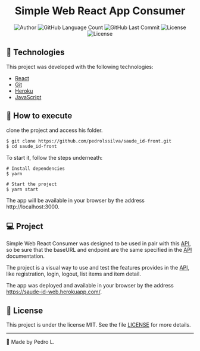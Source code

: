 <h1 align="center">
  Simple Web React App Consumer
</h1>

<p align="center">
  <img alt="Author" src="https://img.shields.io/badge/Author-Pedro%20L%20S%20Silva-6558c3?style=plastic" />
	<img alt="GitHub Language Count" src="https://img.shields.io/github/languages/count/pedrolssilva/saude_id-front?color=6558C3&style=plastic" />
	<img alt="GitHub Last Commit" src="https://img.shields.io/github/last-commit/pedrolssilva/saude_id-front?color=6558C3&style=plastic" />
	<img alt="License" src="https://img.shields.io/badge/status-Conclu%C3%ADdo-6558C3?style=plastic" />
  <img  src="https://img.shields.io/static/v1?label=license&message=MIT&color=8257E5&labelColor=000000" alt="License">   
</p>

## 🧪 Technologies

This project was developed with the following technologies:

- [React](https://reactjs.org)
- [Git](https://git-scm.com/)
- [Heroku](https://dashboard.heroku.com/apps)
- [JavaScript](https://developer.mozilla.org/pt-BR/docs/Web/JavaScript)

## 🚀 How to execute

clone the project and access his folder.

```bash
$ git clone https://github.com/pedrolssilva/saude_id-front.git
$ cd saude_id-front
```

To start it, follow the steps underneath:
```bashRE
# Install dependencies
$ yarn

# Start the project
$ yarn start
```
The app will be available in your browser by the address  http://localhost:3000.

## 💻 Project

Simple Web React Consumer was designed to be used in pair with this [API](https://github.com/pedrolssilva/saudeId-API), so be sure that the baseURL and endpoint are the same specified in the [API](https://github.com/pedrolssilva/saudeId-API) documentation.

The project is a visual way to use and test the features provides in the [API](https://github.com/pedrolssilva/saudeId-API), like registration, login, logout, list items and item detail.

The app was deployed and available in your browser by the address  https://saude-id-web.herokuapp.com/.

## 📝 License

This project is under the license MIT. See the file [LICENSE](LICENSE.md) for more details.

---

💜 Made by Pedro L.
